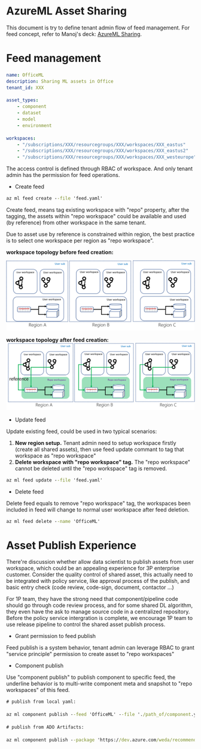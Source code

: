 AzureML Asset Sharing
============================

This document is try to define tenant admin flow of feed management. For feed concept, refer to Manoj's deck: [AzureML Sharing](https://microsoft.sharepoint.com/:p:/t/Vienna/EffQQoagYQ5LtrJgGeKMn9QBee7utodw8ZOALu5Nyi1T0Q?e=m1abzH).

# Feed management

```yaml
name: OfficeML
description: Sharing ML assets in Office
tenant_id: XXX

asset_types:
    - component
    - dataset
    - model
    - environment

workspaces:
    - "/subscriptions/XXX/resourcegroups/XXX/workspaces/XXX_eastus"
    - "/subscriptions/XXX/resourcegroups/XXX/workspaces/XXX_eastus2"
    - "/subscriptions/XXX/resourcegroups/XXX/workspaces/XXX_westeurope"
```
The access control is defined through RBAC of workspace. And only tenant admin has the permission for feed operations.

* Create feed
```cmd
az ml feed create --file 'feed.yaml'
```

Create feed, means tag existing workspace with "repo" property, after the tagging, the assets within "repo workspace" could be available and used (by reference) from other workspace in the same tenant.

Due to asset use by reference is constrained within region, the best practice is to select one workspace per region as "repo workspace".

**workspace topology before feed creation:**

![workspace topology before feed creation](./BeforeFeedCreated.png)


**workspace topology after feed creation:**
![workspace topology before feed creation:](./AfterFeedCreated.png)

* Update feed

Update existing feed, could be used in two typical scenarios:
1. **New region setup.** Tenant admin need to setup workspace firstly (create all shared assets), then use feed update commant to tag that workspace as "repo workspace"
2. **Delete workspace with "repo workspace" tag.** The "repo workspace" cannot be deleted until the "repo workspace" tag is removed.
```cmd
az ml feed update --file 'feed.yaml'
```

* Delete feed

Delete feed equals to remove "repo workspace" tag, the workspaces been included in feed will change to normal user workspace after feed deletion.

```cmd
az ml feed delete --name 'OfficeML'
```

# Asset Publish Experience

There're discussion whether allow data scientist to publish assets from user workspace, which could be an appealing experience for 3P enterprise customer. Consider the quality control of shared asset, this actually need to be integrated with policy service, like approval process of the publish, and basic entry check (code review, code-sign, document, contactor ...)

For 1P team, they have the strong need that component/pipeline code should go through code review process, and for some shared DL algorithm, they even have the ask to manage source code in a centralized repository. Before the policy service intergration is complete, we encourage 1P team to use release pipeline to control the shared asset publish process.

* Grant permission to feed publish

Feed publish is a system behavior, tenant admin can leverage RBAC to grant "service principle" permission to create asset to "repo workspaces"

* Component publish

Use "component publish" to publish component to specific feed, the underline behavior is to multi-write component meta and snapshot to "repo workspaces" of this feed.

```cmd
# publish from local yaml:

az ml component publish --feed 'OfficeML' --file './path_of/component.yaml'

# publish from ADO Artifacts:

az ml component publish --package 'https://dev.azure.com/weda/recommenders/_apis/build/builds/51/artifacts?artifactName=snapshot&api-version=5.1&%24format=zip', --manifest './stratified_splitter.yaml' --feed 'OfficeML'
```

